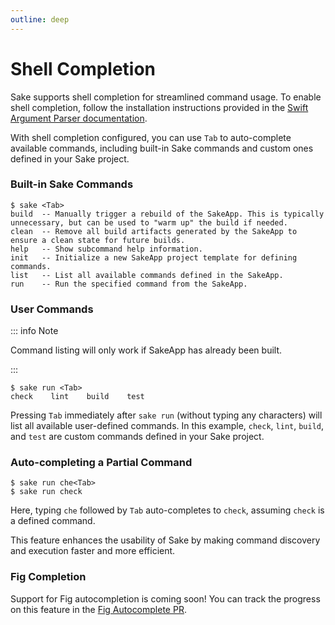 ```yaml
---
outline: deep
---
```


# Shell Completion

Sake supports shell completion for streamlined command usage. To enable shell completion, follow the installation instructions provided in the [Swift Argument Parser documentation](https://apple.github.io/swift-argument-parser/documentation/argumentparser/installingcompletionscripts/#Installing-Zsh-Completions).

With shell completion configured, you can use `Tab` to auto-complete available commands, including built-in Sake commands and custom ones defined in your Sake project.

### Built-in Sake Commands

```shell
$ sake <Tab>
build  -- Manually trigger a rebuild of the SakeApp. This is typically unnecessary, but can be used to "warm up" the build if needed.
clean  -- Remove all build artifacts generated by the SakeApp to ensure a clean state for future builds.
help   -- Show subcommand help information.
init   -- Initialize a new SakeApp project template for defining commands.
list   -- List all available commands defined in the SakeApp.
run    -- Run the specified command from the SakeApp.
```

### User Commands

::: info Note

Command listing will only work if SakeApp has already been built.

:::

```shell
$ sake run <Tab>
check    lint    build    test
```

Pressing `Tab` immediately after `sake run` (without typing any characters) will list all available user-defined commands. In this example, `check`, `lint`, `build`, and `test` are custom commands defined in your Sake project.

### Auto-completing a Partial Command

```shell
$ sake run che<Tab>
$ sake run check
```

Here, typing `che` followed by `Tab` auto-completes to `check`, assuming `check` is a defined command.

This feature enhances the usability of Sake by making command discovery and execution faster and more efficient.

### Fig Completion

Support for Fig autocompletion is coming soon! You can track the progress on this feature in the [Fig Autocomplete PR](https://github.com/withfig/autocomplete/pull/2491).
